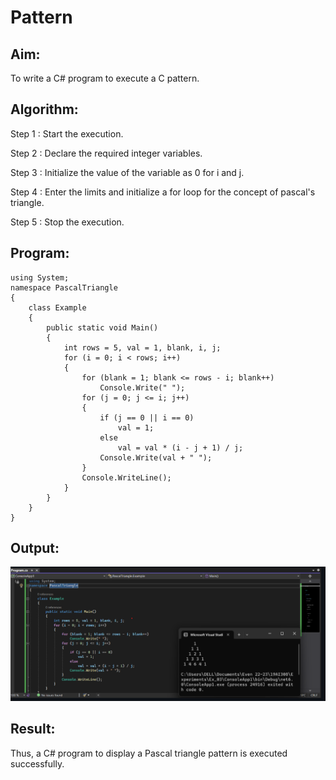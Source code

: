 # Pattern

## Aim:
To write a C# program to execute a C pattern.
## Algorithm:
Step 1 :
Start the execution.

Step 2 :
Declare the required integer variables.

Step 3 :
Initialize the value of the variable as 0 for i and j.

Step 4 :
Enter the limits and initialize a for loop for the concept of pascal's triangle.

Step 5 :
Stop the execution.
## Program:
~~~
using System;
namespace PascalTriangle
{
    class Example
    {
        public static void Main()
        {
            int rows = 5, val = 1, blank, i, j;
            for (i = 0; i < rows; i++)
            {
                for (blank = 1; blank <= rows - i; blank++)
                    Console.Write(" ");
                for (j = 0; j <= i; j++)
                {
                    if (j == 0 || i == 0)
                        val = 1;
                    else
                        val = val * (i - j + 1) / j;
                    Console.Write(val + " ");
                }
                Console.WriteLine();
            }
        }
    }
}
~~~
## Output:
![](3.png)
## Result:
Thus, a C# program to display a Pascal triangle pattern is executed successfully.
